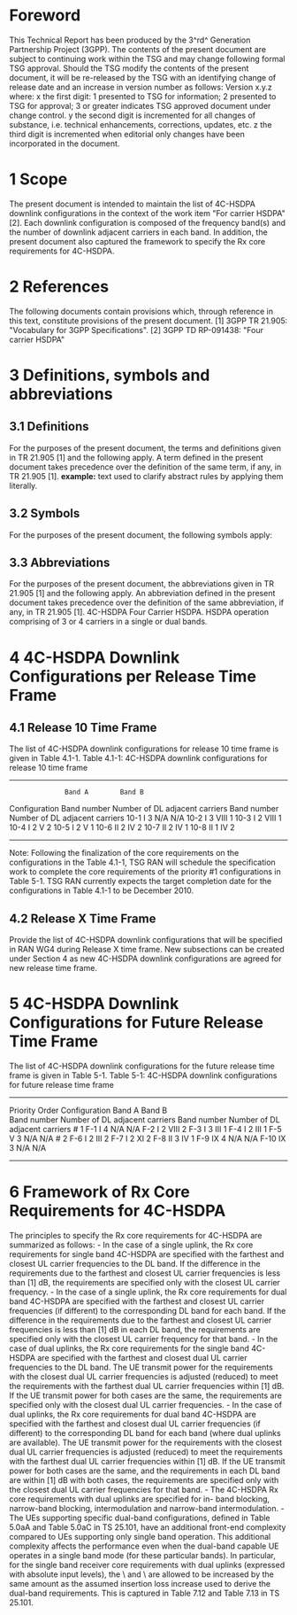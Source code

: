 # Foreword
This Technical Report has been produced by the 3^rd^ Generation Partnership
Project (3GPP).
The contents of the present document are subject to continuing work within the
TSG and may change following formal TSG approval. Should the TSG modify the
contents of the present document, it will be re-released by the TSG with an
identifying change of release date and an increase in version number as
follows:
Version x.y.z
where:
x the first digit:
1 presented to TSG for information;
2 presented to TSG for approval;
3 or greater indicates TSG approved document under change control.
y the second digit is incremented for all changes of substance, i.e. technical
enhancements, corrections, updates, etc.
z the third digit is incremented when editorial only changes have been
incorporated in the document.
# 1 Scope
The present document is intended to maintain the list of 4C-HSDPA downlink
configurations in the context of the work item "For carrier HSDPA" [2]. Each
downlink configuration is composed of the frequency band(s) and the number of
downlink adjacent carriers in each band.
In addition, the present document also captured the framework to specify the
Rx core requirements for 4C-HSDPA.
# 2 References
The following documents contain provisions which, through reference in this
text, constitute provisions of the present document.
[1] 3GPP TR 21.905: \"Vocabulary for 3GPP Specifications\".
[2] 3GPP TD RP-091438: \"Four carrier HSDPA\"
# 3 Definitions, symbols and abbreviations
## 3.1 Definitions
For the purposes of the present document, the terms and definitions given in
TR 21.905 [1] and the following apply. A term defined in the present document
takes precedence over the definition of the same term, if any, in TR 21.905
[1].
**example:** text used to clarify abstract rules by applying them literally.
## 3.2 Symbols
For the purposes of the present document, the following symbols apply:
## 3.3 Abbreviations
For the purposes of the present document, the abbreviations given in TR 21.905
[1] and the following apply. An abbreviation defined in the present document
takes precedence over the definition of the same abbreviation, if any, in TR
21.905 [1].
4C-HSDPA Four Carrier HSDPA. HSDPA operation comprising of 3 or 4 carriers in
a single or dual bands.
# 4 4C-HSDPA Downlink Configurations per Release Time Frame
## 4.1 Release 10 Time Frame
The list of 4C-HSDPA downlink configurations for release 10 time frame is
given in Table 4.1-1.
Table 4.1-1: 4C-HSDPA downlink configurations for release 10 time frame
* * *
                  Band A        Band B
Configuration Band number Number of DL adjacent carriers Band number Number of
DL adjacent carriers 10-1 I 3 N/A N/A 10-2 I 3 VIII 1 10-3 I 2 VIII 1 10-4 I 2
V 2 10-5 I 2 V 1 10-6 II 2 IV 2 10-7 II 2 IV 1 10-8 II 1 IV 2
* * *
Note: Following the finalization of the core requirements on the
configurations in the Table 4.1-1, TSG RAN will schedule the specification
work to complete the core requirements of the priority #1 configurations in
Table 5-1. TSG RAN currently expects the target completion date for the
configurations in Table 4.1-1 to be December 2010.
## 4.2 Release X Time Frame
Provide the list of 4C-HSDPA downlink configurations that will be specified in
RAN WG4 during Release X time frame. New subsections can be created under
Section 4 as new 4C-HSDPA downlink configurations are agreed for new release
time frame.
# 5 4C-HSDPA Downlink Configurations for Future Release Time Frame
The list of 4C-HSDPA downlink configurations for the future release time frame
is given in Table 5-1.
Table 5-1: 4C-HSDPA downlink configurations for future release time frame
* * *
Priority Order Configuration Band A Band B  
Band number Number of DL adjacent carriers Band number Number of DL adjacent
carriers # 1 F-1 I 4 N/A N/A F-2 I 2 VIII 2 F-3 I 3 III 1 F-4 I 2 III 1 F-5 V
3 N/A N/A # 2 F-6 I 2 III 2 F-7 I 2 XI 2 F-8 II 3 IV 1 F-9 IX 4 N/A N/A F-10
IX 3 N/A N/A
* * *
# 6 Framework of Rx Core Requirements for 4C-HSDPA
The principles to specify the Rx core requirements for 4C-HSDPA are summarized
as follows:
\- In the case of a single uplink, the Rx core requirements for single band
4C-HSDPA are specified with the farthest and closest UL carrier frequencies to
the DL band. If the difference in the requirements due to the farthest and
closest UL carrier frequencies is less than [1] dB, the requirements are
specified only with the closest UL carrier frequency.
\- In the case of a single uplink, the Rx core requirements for dual band
4C-HSDPA are specified with the farthest and closest UL carrier frequencies
(if different) to the corresponding DL band for each band. If the difference
in the requirements due to the farthest and closest UL carrier frequencies is
less than [1] dB in each DL band, the requirements are specified only with the
closest UL carrier frequency for that band.
\- In the case of dual uplinks, the Rx core requirements for the single band
4C-HSDPA are specified with the farthest and closest dual UL carrier
frequencies to the DL band. The UE transmit power for the requirements with
the closest dual UL carrier frequencies is adjusted (reduced) to meet the
requirements with the farthest dual UL carrier frequencies within [1] dB. If
the UE transmit power for both cases are the same, the requirements are
specified only with the closest dual UL carrier frequencies.
\- In the case of dual uplinks, the Rx core requirements for dual band
4C-HSDPA are specified with the farthest and closest dual UL carrier
frequencies (if different) to the corresponding DL band for each band (where
dual uplinks are available). The UE transmit power for the requirements with
the closest dual UL carrier frequencies is adjusted (reduced) to meet the
requirements with the farthest dual UL carrier frequencies within [1] dB. If
the UE transmit power for both cases are the same, and the requirements in
each DL band are within [1] dB with both cases, the requirements are specified
only with the closest dual UL carrier frequencies for that band.
\- The 4C-HSDPA Rx core requirements with dual uplinks are specified for in-
band blocking, narrow-band blocking, intermodulation and narrow-band
intermodulation.
\- The UEs supporting specific dual-band configurations, defined in Table
5.0aA and Table 5.0aC in TS 25.101, have an additional front-end complexity
compared to UEs supporting only single band operation. This additional
complexity affects the performance even when the dual-band capable UE operates
in a single band mode (for these particular bands). In particular, for the
single band receiver core requirements with dual uplinks (expressed with
absolute input levels), the \ and \ are allowed to be
increased by the same amount as the assumed insertion loss increase used to
derive the dual-band requirements. This is captured in Table 7.12 and Table
7.13 in TS 25.101.
#